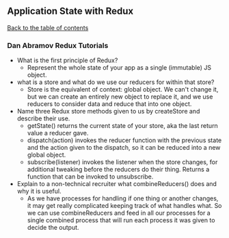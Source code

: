 ## Application State with Redux

[Back to the table of contents](../../README.md)

### Dan Abramov Redux Tutorials

- What is the first principle of Redux?
  - Represent the whole state of your app as a single (immutable) JS object.
- what is a store and what do we use our reducers for within that store?
  - Store is the equivalent of context: global object. We can't change it, but we can create an entirely new object to replace it, and we use reducers to consider data and reduce that into one object.
- Name three Redux store methods given to us by createStore and describe their use.
  - getState() returns the current state of your store, aka the last return value a reducer gave.
  - dispatch(action) invokes the reducer function with the previous state and the action given to the dispatch, so it can be reduced into a new global object.
  - subscribe(listener) invokes the listener when the store changes, for additional tweaking before the reducers do their thing. Returns a function that can be invoked to unsubscribe.
- Explain to a non-technical recruiter what combineReducers() does and why it is useful.
  - As we have processes for handling if one thing or another changes, it may get really complicated keeping track of what handles what. So we can use combineReducers and feed in all our processes for a single combined process that will run each process it was given to decide the output.
